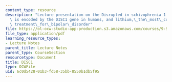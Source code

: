 ```yaml
---
content_type: resource
description: "Lecture presentation on the Disrupted in schizophrenia 1 protein that\
  \ is encoded by the DISC1 gene in humans, and lithium,\_the\_most\_commonly\_used\_\
  \ treatment\_for\_bipolar\_disorder"
file: https://ol-ocw-studio-app-production.s3.amazonaws.com/courses/9-914-special-topics-genetics-neurobiology-and-pathophysiology-of-psychiatric-disorders-fall-2008/6c0d542801b3fd5835bb8550b1db5f95_MIT9_914f08_Lec02.pdf
file_type: application/pdf
learning_resource_types:
- Lecture Notes
parent_title: Lecture Notes
parent_type: CourseSection
resourcetype: Document
title: DISC1
type: OCWFile
uid: 6c0d5428-01b3-fd58-35bb-8550b1db5f95
---
```

